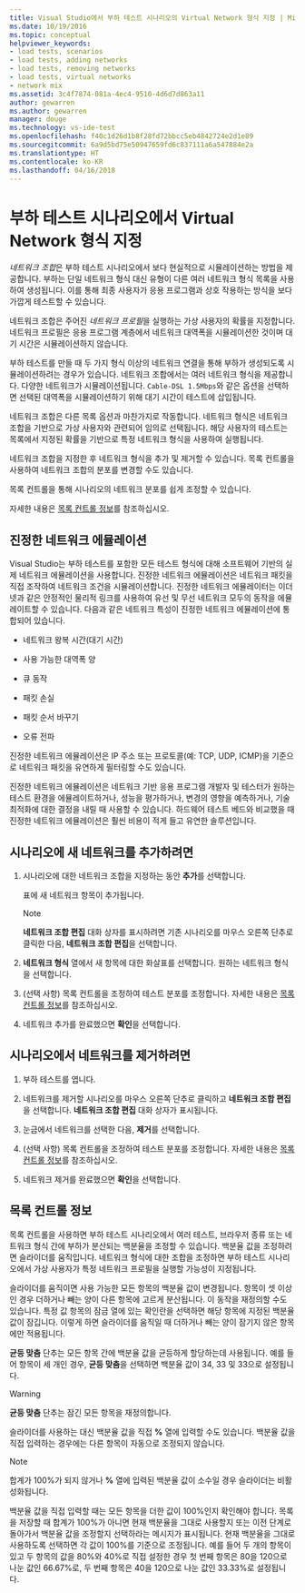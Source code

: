 ```yaml
---
title: Visual Studio에서 부하 테스트 시나리오의 Virtual Network 형식 지정 | Microsoft Docs
ms.date: 10/19/2016
ms.topic: conceptual
helpviewer_keywords:
- load tests, scenarios
- load tests, adding networks
- load tests, removing networks
- load tests, virtual networks
- network mix
ms.assetid: 3c4f7874-081a-4ec4-9510-4d6d7d863a11
author: gewarren
ms.author: gewarren
manager: douge
ms.technology: vs-ide-test
ms.openlocfilehash: f40c1d26d1b8f28fd72bbcc5eb4842724e2d1e89
ms.sourcegitcommit: 6a9d5bd75e50947659fd6c837111a6a547884e2a
ms.translationtype: HT
ms.contentlocale: ko-KR
ms.lasthandoff: 04/16/2018
---
```

# <a name="specify-virtual-network-types-in-a-load-test-scenario"></a>부하 테스트 시나리오에서 Virtual Network 형식 지정

*네트워크 조합*은 부하 테스트 시나리오에서 보다 현실적으로 시뮬레이션하는 방법을 제공합니다. 부하는 단일 네트워크 형식 대신 유형이 다른 여러 네트워크 형식 목록을 사용하여 생성됩니다. 이를 통해 최종 사용자가 응용 프로그램과 상호 작용하는 방식을 보다 가깝게 테스트할 수 있습니다.

 네트워크 조합은 주어진 *네트워크 프로필*을 실행하는 가상 사용자의 확률을 지정합니다. 네트워크 프로필은 응용 프로그램 계층에서 네트워크 대역폭을 시뮬레이션한 것이며 대기 시간은 시뮬레이션하지 않습니다.

 부하 테스트를 만들 때 두 가지 형식 이상의 네트워크 연결을 통해 부하가 생성되도록 시뮬레이션하려는 경우가 있습니다. 네트워크 조합에서는 여러 네트워크 형식을 제공합니다. 다양한 네트워크가 시뮬레이션됩니다. `Cable-DSL 1.5Mbps`와 같은 옵션을 선택하면 선택된 대역폭을 시뮬레이션하기 위해 대기 시간이 테스트에 삽입됩니다.

 네트워크 조합은 다른 목록 옵션과 마찬가지로 작동합니다. 네트워크 형식은 네트워크 조합을 기반으로 가상 사용자와 관련되어 임의로 선택됩니다. 해당 사용자의 테스트는 목록에서 지정된 확률을 기반으로 특정 네트워크 형식을 사용하여 실행됩니다.

 네트워크 조합을 지정한 후 네트워크 형식을 추가 및 제거할 수 있습니다. 목록 컨트롤을 사용하여 네트워크 조합의 분포를 변경할 수도 있습니다.

 목록 컨트롤을 통해 시나리오의 네트워크 분포를 쉽게 조정할 수 있습니다.

 자세한 내용은 [목록 컨트롤 정보](../test/specify-virtual-network-types-in-a-load-test-scenario.md)를 참조하십시오.

## <a name="true-network-emulation"></a>진정한 네트워크 에뮬레이션

 Visual Studio는 부하 테스트를 포함한 모든 테스트 형식에 대해 소프트웨어 기반의 실제 네트워크 에뮬레이션을 사용합니다. 진정한 네트워크 에뮬레이션은 네트워크 패킷을 직접 조작하여 네트워크 조건을 시뮬레이션합니다. 진정한 네트워크 에뮬레이터는 이더넷과 같은 안정적인 물리적 링크를 사용하여 유선 및 무선 네트워크 모두의 동작을 에뮬레이트할 수 있습니다. 다음과 같은 네트워크 특성이 진정한 네트워크 에뮬레이션에 통합되어 있습니다.

-   네트워크 왕복 시간(대기 시간)

-   사용 가능한 대역폭 양

-   큐 동작

-   패킷 손실

-   패킷 순서 바꾸기

-   오류 전파

진정한 네트워크 에뮬레이션은 IP 주소 또는 프로토콜(예: TCP, UDP, ICMP)을 기준으로 네트워크 패킷을 유연하게 필터링할 수도 있습니다.

진정한 네트워크 에뮬레이션은 네트워크 기반 응용 프로그램 개발자 및 테스터가 원하는 테스트 환경을 에뮬레이트하거나, 성능을 평가하거나, 변경의 영향을 예측하거나, 기술 최적화에 대한 결정을 내릴 때 사용할 수 있습니다. 하드웨어 테스트 베드와 비교했을 때 진정한 네트워크 에뮬레이션은 훨씬 비용이 적게 들고 유연한 솔루션입니다.

## <a name="to-add-new-networks-to-a-scenario"></a>시나리오에 새 네트워크를 추가하려면

1.  시나리오에 대한 네트워크 조합을 지정하는 동안 **추가**를 선택합니다.

     표에 새 네트워크 항목이 추가됩니다.

    > [!NOTE]
    > **네트워크 조합 편집** 대화 상자를 표시하려면 기존 시나리오를 마우스 오른쪽 단추로 클릭한 다음, **네트워크 조합 편집**을 선택합니다.

2.  **네트워크 형식** 열에서 새 항목에 대한 화살표를 선택합니다. 원하는 네트워크 형식을 선택합니다.

3.  (선택 사항) 목록 컨트롤을 조정하여 테스트 분포를 조정합니다. 자세한 내용은 [목록 컨트롤 정보](../test/specify-virtual-network-types-in-a-load-test-scenario.md)를 참조하십시오.

4.  네트워크 추가를 완료했으면 **확인**을 선택합니다.

## <a name="to-remove-networks-from-a-scenario"></a>시나리오에서 네트워크를 제거하려면

1.  부하 테스트를 엽니다.

2.  네트워크를 제거할 시나리오를 마우스 오른쪽 단추로 클릭하고 **네트워크 조합 편집**을 선택합니다. **네트워크 조합 편집** 대화 상자가 표시됩니다.

3.  눈금에서 네트워크를 선택한 다음, **제거**를 선택합니다.

4.  (선택 사항) 목록 컨트롤을 조정하여 테스트 분포를 조정합니다. 자세한 내용은 [목록 컨트롤 정보](../test/specify-virtual-network-types-in-a-load-test-scenario.md)를 참조하십시오.

5.  네트워크 제거를 완료했으면 **확인**을 선택합니다.

## <a name="about-the-mix-control"></a>목록 컨트롤 정보

 목록 컨트롤을 사용하면 부하 테스트 시나리오에서 여러 테스트, 브라우저 종류 또는 네트워크 형식 간에 부하가 분산되는 백분율을 조정할 수 있습니다. 백분율 값을 조정하려면 슬라이더를 움직입니다. 네트워크 형식에 대한 조합을 조정하면 부하 테스트 시나리오에서 가상 사용자가 특정 네트워크 프로필을 실행할 가능성이 지정됩니다.

 슬라이더를 움직이면 사용 가능한 모든 항목의 백분율 값이 변경됩니다. 항목이 셋 이상인 경우 더하거나 빼는 양이 다른 항목에 고르게 분산됩니다. 이 동작을 재정의할 수도 있습니다. 특정 값 항목의 잠금 열에 있는 확인란을 선택하면 해당 항목에 지정된 백분율 값이 잠깁니다. 이렇게 하면 슬라이더를 움직일 때 더하거나 빼는 양이 잠기지 않은 항목에만 적용됩니다.

 **균등 맞춤** 단추는 모든 항목 간에 백분율 값을 균등하게 할당하는데 사용됩니다. 예를 들어 항목이 세 개인 경우, **균등 맞춤**을 선택하면 백분율 값이 34, 33 및 33으로 설정됩니다.

> [!WARNING]
> **균등 맞춤** 단추는 잠긴 모든 항목을 재정의합니다.

 슬라이더를 사용하는 대신 백분율 값을 직접 **%** 열에 입력할 수도 있습니다. 백분율 값을 직접 입력하는 경우에는 다른 항목이 자동으로 조정되지 않습니다.

> [!NOTE]
> 합계가 100%가 되지 않거나 **%** 열에 입력된 백분율 값이 소수일 경우 슬라이더는 비활성화됩니다.

백분율 값을 직접 입력할 때는 모든 항목을 더한 값이 100%인지 확인해야 합니다. 목록을 저장할 때 합계가 100%가 아니면 현재 백분율을 그대로 사용할지 또는 이전 단계로 돌아가서 백분율 값을 조정할지 선택하라는 메시지가 표시됩니다. 현재 백분율을 그대로 사용하도록 선택하면 각 값이 100%를 기준으로 조정됩니다.  예를 들어 두 개의 항목이 있고 두 항목의 값을 80%와 40%로 직접 설정한 경우 첫 번째 항목은 80을 120으로 나눈 값인 66.67%로, 두 번째 항목은 40을 120으로 나눈 값인 33.33%로 설정됩니다.